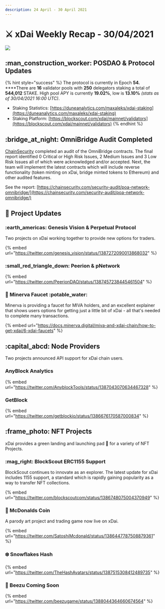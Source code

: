 ```yaml
---
description: 24 April - 30 April 2021
---
```


# ⚔️ xDai Weekly Recap - 30/04/2021

![](../../../../.gitbook/assets/project-updates.png)

## :man\_construction\_worker: POSDAO & Protocol Updates

{% hint style="success" %}
The protocol is currently in Epoch **54.**\
****There are **16** validator pools with **250** delegators staking a total of **544,012** STAKE. High pool APY is currently **19.02%**, low is **13.10%** _(stats as of 30/04/2021 16:00 UTC)_.

* Staking Statistics: [https://duneanalytics.com/maxaleks/xdai-staking](https://duneanalytics.com/maxaleks/xdai-staking)
* Staking Platform: [https://blockscout.com/xdai/mainnet/validators](https://blockscout.com/xdai/mainnet/validators)
{% endhint %}

## :bridge\_at\_night: OmniBridge Audit Completed

[ChainSecurity](https://chainsecurity.com) completed an audit of the OmniBridge contracts. The final report identified 0 Critical or High Risk Issues, 2 Medium Issues and 3 Low Risk Issues all of which were acknowledged and/or accepted. Next, the team will implement the latest contracts which will include reverse functionality (token minting on xDai, bridge minted tokens to Ethereum) and other audited features.

See the report: [https://chainsecurity.com/security-audit/poa-network-omnibridge/](https://chainsecurity.com/security-audit/poa-network-omnibridge/)

## :butterfly: Project Updates

### :earth\_americas: Genesis Vision & Perpetual Protocol

Two projects on xDai working together to provide new options for traders.

{% embed url="https://twitter.com/genesis_vision/status/1387272090013868032" %}

### :small\_red\_triangle\_down: Peerion & pNetwork

{% embed url="https://twitter.com/PeerionDAO/status/1387457238445461504" %}

### :owl: Minerva Faucet :potable\_water:&#x20;

Minerva is providing a faucet for MIVA holders, and an excellent explainer that shows users options for getting just a little bit of xDai - all that's needed to complete many transactions.

{% embed url="https://docs.minerva.digital/miva-and-xdai-chain/how-to-get-xdai/6-xdai-faucets" %}

## :capital\_abcd: Node Providers

Two projects announced API support for xDai chain users.

### AnyBlock Analytics

{% embed url="https://twitter.com/AnyblockTools/status/1387043070634467328" %}

### GetBlock

{% embed url="https://twitter.com/getblockio/status/1386676170587000834" %}

## :frame\_photo: NFT Projects

xDai provides a green landing and launching pad :rocket: for a variety of NFT Projects.&#x20;

### :mag\_right: BlockScout ERC1155 Support&#x20;

BlockScout continues to innovate as an explorer. The latest update for xDai includes 1155 support, a standard which is rapidly gaining popularity as a way to transfer NFT collections.

{% embed url="https://twitter.com/blockscoutcom/status/1386748075004370949" %}

### :hamburger: McDonalds Coin

A parody art project and trading game now live on xDai.

{% embed url="https://twitter.com/SatoshiMcdonald/status/1386447787508879361" %}

### :snowflake: Snowflakes Hash

{% embed url="https://twitter.com/TheHashAvatars/status/1387515308412489735" %}

### :bee: Beezu Coming Soon

{% embed url="https://twitter.com/beezugame/status/1388044364660674564" %}











